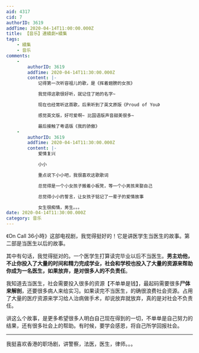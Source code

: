 ```yaml
---
aid: 4317
cid: 7
authorID: 3619
addTime: 2020-04-14T11:00:00.000Z
title: 【音乐】連續劇+續集
tags:
    - 續集
    - 音乐
comments:
    -
        authorID: 3619
        addTime: 2020-04-14T11:30:00.000Z
        content: |-
            记得第一次听容祖儿的歌，是《挥着翅膀的女孩》

            我觉得这歌很好听，就记住了她的名字~

            现在也经常听这首歌，后来听到了英文原版《Proud of You》

            感觉英文版，好可爱啊~ 比国语版声音甜美很多~

            最后接触了粤语版《我的骄傲》
    -
        authorID: 3619
        addTime: 2020-04-14T11:30:00.000Z
        content: |-
            爱情复兴

            小小

            重点说下小小吧，我很喜欢这歌歌词

            总觉得是一个小女孩子搬着小板凳，等一个小男孩来娶自己

            总觉得小小的誓言，让女孩子铭记了一辈子的爱情故事

            女生很痴情，男生。。。
date: 2020-04-14T11:30:00.000Z
category: 音乐
---
```


《On Call 36小時》这部电视剧，我觉得挺好的！它是讲医学生当医生的故事。第二部是当医生以后的故事。

其中有句话，我觉得挺对的。一个医学生打算读完毕业以后不当医生。**男主劝他，不止你投入了大量的时间和精力完成学业，社会和学校也投入了大量的资源来帮助你成为一名医生，如果放弃，是对很多人的不负责任**。

我知道去当医生，社会需要投入很多的资源【不单单是钱】，最起码需要很多**尸体来解剖**，还要很多病人来给实习。如果读完不当医生，的确很浪费社会资源。占用了大量的医疗资源来学习给人治病做手术，却说放弃就放弃，真的是对社会不负责任。

讲这么个故事，是更多希望很多人明白自己现在得到的一切，不单单是自己努力的结果，还有很多社会上的帮助。有时候，要学会感恩，将自己所学回报社会。

* * *

我挺喜欢香港的职场剧，讲警察，法医，医生，律师。。。
